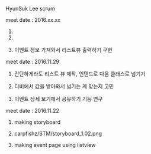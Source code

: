 HyunSuk Lee scrum

meet date : 2016.xx.xx

1. 

2. 

3. 이벤트 정보 가져와서 리스트뷰 출력하기 구현


meet date : 2016.11.29

1. 간단하게라도 리스트 뷰 제작, 인텐드로 다음 클래스로 넘기기

2. 디비에서 값을 받아와서 넘기는 게 맞는지 고민

3. 이벤트 상세 보기에서 공유하기 기능 연구

meet date : 2016.11.22

1. making storyboard

2. carpfishz/STM/storyboard_1.02.png

3. making event page using listview

